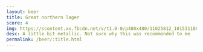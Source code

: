 ```yaml
---
layout: beer
title: Great northern lager
score: 4
img: https://scontent.xx.fbcdn.net/v/t1.0-0/p480x480/11025812_10153118627363745_3879639136439752978_n.jpg?oh=37b53f605950adf8a537ad330afde565&oe=58C3AB3D
desc: A little bit metallic. Not sure why this was recommended to me
permalink: /beer/:title.html
---
```

